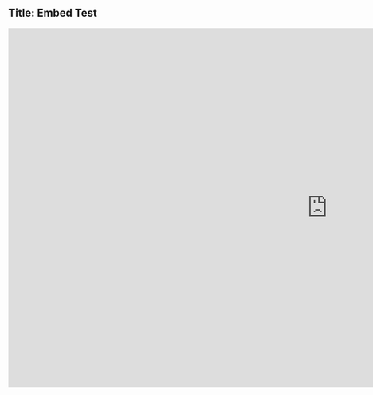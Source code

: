 Title: Embed Test
---
<iframe width="1280" height="720" src="https://www.youtube.com/embed/tsXVHGJ-PMM?&autoplay=1" title="YouTube video player" frameborder="0" allow="accelerometer; autoplay; clipboard-write; encrypted-media; gyroscope; picture-in-picture" allowfullscreen></iframe>